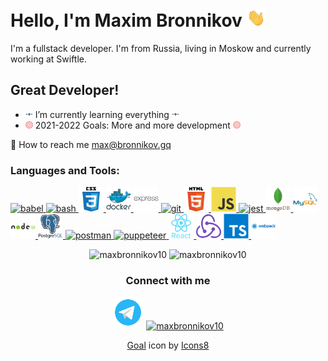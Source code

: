# Hello, I'm Maxim Bronnikov <img src="https://raw.githubusercontent.com/maxbronnikov10/maxbronnikov10/master/wave.gif" width="30px">
I'm a fullstack developer. I'm from Russia, living in Moskow and currently working at Swiftle. 

## Great Developer!


- <img src="https://raw.githubusercontent.com/maxbronnikov10/maxbronnikov10/master/loading.gif"> I’m currently learning everything <img src="https://raw.githubusercontent.com/maxbronnikov10/maxbronnikov10/master/loading.gif">
- <img src="https://raw.githubusercontent.com/maxbronnikov10/maxbronnikov10/master/goal.gif" width="12px" height="12px">  2021-2022 Goals: More and more development <img src="https://raw.githubusercontent.com/maxbronnikov10/maxbronnikov10/master/goal.gif" width="12px" height="12px"> 


📧 How to reach me <a href="mailto:max@bronnikov.gq">max@bronnikov.gq</a>

<h3 align="left">Languages and Tools:</h3>
<p align="left"> <a href="https://babeljs.io/" target="_blank"> <img src="https://www.vectorlogo.zone/logos/babeljs/babeljs-icon.svg" alt="babel" width="40" height="40"/> </a> <a href="https://www.gnu.org/software/bash/" target="_blank"> <img src="https://www.vectorlogo.zone/logos/gnu_bash/gnu_bash-icon.svg" alt="bash" width="40" height="40"/> </a> <a href="https://getbootstrap.com" target="_blank"> </a> <a href="https://www.w3schools.com/css/" target="_blank"> <img src="https://raw.githubusercontent.com/devicons/devicon/master/icons/css3/css3-original-wordmark.svg" alt="css3" width="40" height="40"/> </a> <a href="https://www.docker.com/" target="_blank"> <img src="https://raw.githubusercontent.com/devicons/devicon/master/icons/docker/docker-original-wordmark.svg" alt="docker" width="40" height="40"/> </a> <a href="https://expressjs.com" target="_blank"> <img src="https://raw.githubusercontent.com/devicons/devicon/master/icons/express/express-original-wordmark.svg" alt="express" width="40" height="40"/> </a> <a href="https://git-scm.com/" target="_blank"> <img src="https://www.vectorlogo.zone/logos/git-scm/git-scm-icon.svg" alt="git" width="40" height="40"/> </a> <a href="https://www.w3.org/html/" target="_blank"> <img src="https://raw.githubusercontent.com/devicons/devicon/master/icons/html5/html5-original-wordmark.svg" alt="html5" width="40" height="40"/> </a> <a href="https://developer.mozilla.org/en-US/docs/Web/JavaScript" target="_blank"> <img src="https://raw.githubusercontent.com/devicons/devicon/master/icons/javascript/javascript-original.svg" alt="javascript" width="40" height="40"/> </a> <a href="https://jestjs.io" target="_blank"> <img src="https://www.vectorlogo.zone/logos/jestjsio/jestjsio-icon.svg" alt="jest" width="40" height="40"/> </a> <a href="https://www.linux.org/" target="_blank"> </a> <a href="https://www.mongodb.com/" target="_blank"> <img src="https://raw.githubusercontent.com/devicons/devicon/master/icons/mongodb/mongodb-original-wordmark.svg" alt="mongodb" width="40" height="40"/> </a> <a href="https://www.mysql.com/" target="_blank"> <img src="https://raw.githubusercontent.com/devicons/devicon/master/icons/mysql/mysql-original-wordmark.svg" alt="mysql" width="40" height="40"/> </a> <a href="https://nodejs.org" target="_blank"> <img src="https://raw.githubusercontent.com/devicons/devicon/master/icons/nodejs/nodejs-original-wordmark.svg" alt="nodejs" width="40" height="40"/> </a> <a href="https://www.postgresql.org" target="_blank"> <img src="https://raw.githubusercontent.com/devicons/devicon/master/icons/postgresql/postgresql-original-wordmark.svg" alt="postgresql" width="40" height="40"/> </a> <a href="https://postman.com" target="_blank"> <img src="https://www.vectorlogo.zone/logos/getpostman/getpostman-icon.svg" alt="postman" width="40" height="40"/> </a> <a href="https://github.com/puppeteer/puppeteer" target="_blank"> <img src="https://www.vectorlogo.zone/logos/pptrdev/pptrdev-official.svg" alt="puppeteer" width="40" height="40"/> </a> <a href="https://reactjs.org/" target="_blank"> <img src="https://raw.githubusercontent.com/devicons/devicon/master/icons/react/react-original-wordmark.svg" alt="react" width="40" height="40"/> </a> <a href="https://redux.js.org" target="_blank"> <img src="https://raw.githubusercontent.com/devicons/devicon/master/icons/redux/redux-original.svg" alt="redux" width="40" height="40"/> </a> <a href="https://www.typescriptlang.org/" target="_blank"> <img src="https://raw.githubusercontent.com/devicons/devicon/master/icons/typescript/typescript-original.svg" alt="typescript" width="40" height="40"/> </a> <a href="https://webpack.js.org" target="_blank"> <img src="https://raw.githubusercontent.com/devicons/devicon/d00d0969292a6569d45b06d3f350f463a0107b0d/icons/webpack/webpack-original-wordmark.svg" alt="webpack" width="40" height="40"/> </a> </p>


<p align="center">
<img src="https://github-readme-stats.vercel.app/api?username=maxbronnikov10&show_icons=true&theme=dracula&title_color=ff8484&bg_color=000&hide_border=true&locale=en" alt="maxbronnikov10" width="300px"  />
<img src="https://github-readme-stats.vercel.app/api/top-langs?username=maxbronnikov10&show_icons=true&theme=dracula&title_color=ff8484&bg_color=000&hide_border=true&locale=en&layout=compact" alt="maxbronnikov10" width="400px"/>
</p>


<h3 align="center">Connect with me</h3>
<p align="center">
<a href="https://t.me/yungpiggy"><img src="https://raw.githubusercontent.com/maxbronnikov10/maxbronnikov10/master/telegram.gif"   width="50px"></a>
<a href="https://instagram.com/theyungpiggy" target="blank"><img align="center" src="https://raw.githubusercontent.com/rahuldkjain/github-profile-readme-generator/master/src/images/icons/Social/instagram.svg" alt="maxbronnikov10" height="30" width="40" /></a>
</p>
<p align="center"><a target="_blank" href="https://icons8.com/icon/zwt6G9HIBTaK/goal">Goal</a> icon by <a target="_blank" href="https://icons8.com">Icons8</a></p>
